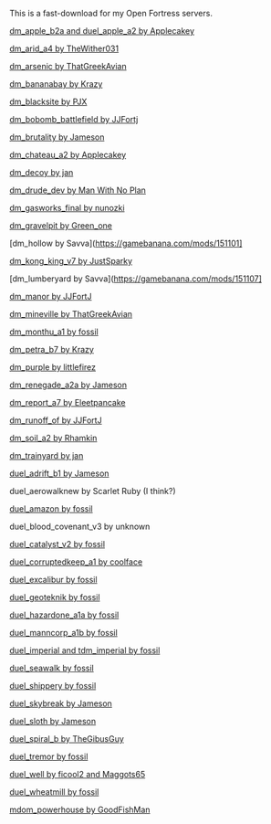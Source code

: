 This is a fast-download for my Open Fortress servers.


[dm_apple_b2a and duel_apple_a2 by Applecakey](https://tf2maps.net/downloads/apple.11921/)

[dm_arid_a4 by TheWither031](https://tf2maps.net/downloads/arid.14373/)

[dm_arsenic by ThatGreekAvian](https://gamebanana.com/mods/151060)

[dm_bananabay by Krazy](https://gamebanana.com/mods/308878)

[dm_blacksite by PJX](https://tf2maps.net/downloads/blacksite-deathmatch.13064/)

[dm_bobomb_battlefield by JJFortj](https://gamebanana.com/mods/391065)

[dm_brutality by Jameson](https://tf2maps.net/downloads/brutality-72h.14314/)

[dm_chateau_a2 by Applecakey](https://tf2maps.net/downloads/chateau.12715/)

[dm_decoy by jan](https://gamebanana.com/mods/308687)

[dm_drude_dev by Man With No Plan](https://gamebanana.com/mods/151067)

[dm_gasworks_final by nunozki](https://gamebanana.com/mods/151097)

[dm_gravelpit by Green_one](https://gamebanana.com/mods/396140)

[dm_hollow by Savva](https://gamebanana.com/mods/151101]

[dm_kong_king_v7 by JustSparky](https://gamebanana.com/mods/151104)

[dm_lumberyard by Savva](https://gamebanana.com/mods/151107]

[dm_manor by JJFortJ](https://gamebanana.com/mods/387784)

[dm_mineville by ThatGreekAvian](https://gamebanana.com/mods/151074)

[dm_monthu_a1 by fossil](https://tf2maps.net/downloads/monthu.12586/)

[dm_petra_b7 by Krazy](https://gamebanana.com/mods/151077)

[dm_purple by littlefirez](https://gamebanana.com/mods/385024)

[dm_renegade_a2a by Jameson](https://gamebanana.com/mods/298546)

[dm_report_a7 by Eleetpancake](https://gamebanana.com/mods/151080)

[dm_runoff_of by JJFortJ](https://gamebanana.com/mods/386727)

[dm_soil_a2 by Rhamkin](https://tf2maps.net/downloads/dm_soil.13093/)

[dm_trainyard by jan](https://gamebanana.com/mods/313810)

[duel_adrift_b1 by Jameson](https://tf2maps.net/downloads/adrift.13046/)

duel_aerowalknew by Scarlet Ruby (I think?)

[duel_amazon by fossil](https://tf2maps.net/downloads/amazon.12811/)

duel_blood_covenant_v3 by unknown

[duel_catalyst_v2 by fossil](https://tf2maps.net/downloads/the-catalyst.12074/)

[duel_corruptedkeep_a1 by coolface](https://tf2maps.net/downloads/corrupted-keep.12607/)

[duel_excalibur by fossil](https://tf2maps.net/threads/excalibur.45924/)

[duel_geoteknik by fossil](https://tf2maps.net/downloads/geoteknik.12689/)

[duel_hazardone_a1a by fossil](https://tf2maps.net/downloads/hazardzone.13073/)

[duel_manncorp_a1b by fossil](https://tf2maps.net/downloads/mann-corp.13272/)

[duel_imperial and tdm_imperial by fossil](https://tf2maps.net/downloads/imperial.11859/)

[duel_seawalk by fossil](https://tf2maps.net/downloads/seawalk.11966/)

[duel_shippery by fossil](https://tf2maps.net/downloads/shippery.12668/)

[duel_skybreak by Jameson](https://tf2maps.net/downloads/skybreak.12766/)

[duel_sloth by Jameson](https://tf2maps.net/downloads/sloth.12710/)

[duel_spiral_b by TheGibusGuy](https://tf2maps.net/downloads/spiral.12724/)

[duel_tremor by fossil](https://tf2maps.net/downloads/tremor.11906/)

[duel_well by ficool2 and Maggots65](https://gamebanana.com/mods/151048)

[duel_wheatmill by fossil](https://tf2maps.net/downloads/wheatmill.12878/)

[mdom_powerhouse by GoodFishMan](https://gamebanana.com/mods/313512)

